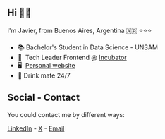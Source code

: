 Hi 👋🏽
---

I'm Javier, from Buenos Aires, Argentina 🇦🇷 ⭐⭐⭐

* 📚  Bachelor's Student in Data Science - UNSAM
* 🚀  Tech Leader Frontend @ [Incubator](http://incubator.com.ar/)
* 🖥️  [Personal website](https://javicerodriguez.com.ar/)
* 🧉  Drink mate 24/7


Social - Contact
---

You could contact me by different ways:

[LinkedIn](https://www.linkedin.com/in/rodriguezjavierc) - [X](https://www.twitter.com/javicerodriguez) - [Email](mailto:javicerodriguez@gmail.com)

